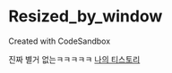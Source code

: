 # Resized_by_window
Created with CodeSandbox

진짜 별거 없는ㅋㅋㅋㅋㅋ
<a href="https://mynameisyyb.tistory.com/">나의 티스토리</a>
